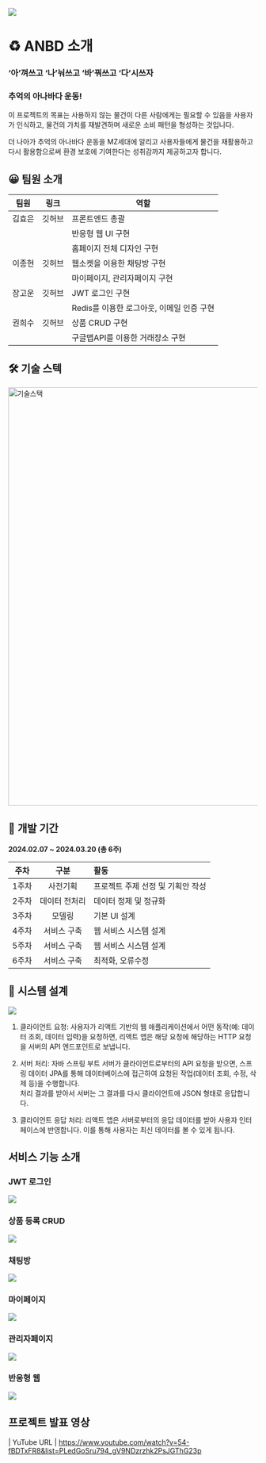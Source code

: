 ![](readme/homepage.png)

# ♻️ **ANBD 소개**

### ‘아’껴쓰고 ‘나’눠쓰고 ‘바’꿔쓰고 ‘다’시쓰자

### 추억의 아나바다 운동!

이 프로젝트의 목표는 사용하지 않는 물건이 다른 사람에게는 필요할 수 있음을 사용자가 인식하고,
물건의 가치를 재발견하며 새로운 소비 패턴을 형성하는 것입니다.  

더 나아가 추억의 아나바다 운동을 MZ세대에 알리고 사용자들에게 물건을 재활용하고 다시 활용함으로써 환경 보호에 기여한다는 성취감까지 제공하고자 합니다.

## 😀 **팀원 소개**

| 팀원  | 링크 | 역할                         |
|-----|--|----------------------------|
| 김효은 | 깃허브 | 프론트엔드 총괄                   |
|     |  | 반응형 웹 UI 구현                |
|     |  | 홈페이지 전체 디자인 구현             |
| 이종현 | 깃허브 | 웹소켓을 이용한 채팅방 구현            |
|     |  | 마이페이지, 관리자페이지 구현           |
| 장고운 | 깃허브 | JWT 로그인 구현                 |
|  |  | Redis를 이용한 로그아웃, 이메일 인증 구현 |
| 권희수 | 깃허브 | 상품 CRUD 구현                 |
|  |  | 구글맵API를 이용한 거래장소 구현         |

## 🛠 **기술 스텍**
<img width="844" alt="기술스택" src="https://github.com/leejonghyeon99/anbd/assets/151723087/8f6cef76-e8fc-4d06-a389-5afc6e6e8bbf">

## 📆 **개발 기간**

**2024.02.07 ~ 2024.03.20 (총 6주)**

| 주차  |   구분    | 활동                 |
|:---:|:-------:|:-------------------|
| 1주차 |  사전기획   | 프로젝트 주제 선정 및 기획안 작성 | 
| 2주차 | 데이터 전처리  |    데이터 정제 및 정규화 |
| 3주차  |   모델링   | 기본  UI 설계          |  
| 4주차| 서비스 구축  | 웹 서비스 시스템 설계       | 
| 5주차 | 서비스 구축  | 웹 서비스 시스템 설계       | 
| 6주차 | 서비스 구축  | 최적화, 오류수정          |  


## 🔄 **시스템 설계**
![](readme/systemArchitecture.png)

1. 클라이언트 요청: 사용자가 리액트 기반의 웹 애플리케이션에서 어떤 동작(예: 데이터 조회, 데이터 입력)을 요청하면, 리액트 앱은 해당 요청에 해당하는 HTTP 요청을 서버의 API 엔드포인트로 보냅니다.  

2. 서버 처리: 자바 스프링 부트 서버가 클라이언트로부터의 API 요청을 받으면, 스프링 데이터 JPA를 통해 데이터베이스에 접근하여 요청된 작업(데이터 조회, 수정, 삭제 등)을 수행합니다.  
처리 결과를 받아서 서버는 그 결과를 다시 클라이언트에 JSON 형태로 응답합니다.

3. 클라이언트 응답 처리: 리액트 앱은 서버로부터의 응답 데이터를 받아 사용자 인터페이스에 반영합니다. 이를 통해 사용자는 최신 데이터를 볼 수 있게 됩니다.

## **서비스 기능 소개**

### JWT 로그인
![](readme/)

### 상품 등록 CRUD
![](readme/)

### 채팅방
![](readme/)

### 마이페이지
![](readme/)

### 관리자페이지
![](readme/)

### 반응형 웹
![](readme/)

## **프로젝트 발표 영상**

| YuTube URL |
https://www.youtube.com/watch?v=54-fBDTxFR8&list=PLedGoSru794_gV9NDzrzhk2PsJGThG23p
